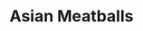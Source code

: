 ---
title: "Asian Meatballs"
type: "recipe"
tags: 
  - asian
  - beef
source: "https://healthyrecipesblogs.com/asian-meatballs/"
---